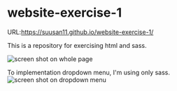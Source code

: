 
# website-exercise-1
URL:<https://suusan11.github.io/website-exercise-1/>


This is a repository for exercising html and sass.


![screen shot on whole page](https://user-images.githubusercontent.com/38636923/43669363-2e4d443c-9737-11e8-9781-4c4dd399f4a8.png)

To implementation dropdown menu, I'm using only sass.
![screen shot on dropdown menu](https://user-images.githubusercontent.com/38636923/43669351-16f013e6-9737-11e8-8cfb-53c90fa2f919.png)
